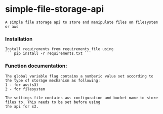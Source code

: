 # simple-file-storage-api
    A simple file storage api to store and manipulate files on filesystem or aws
    
### Installation
    Install requirements from requirements file using  
    ``` pip install -r requirements.txt ```
   
    
### Function documentation:
    The global variable flag contains a numberic value set according to the type of storage mechanism as following:
    1 - for aws(s3)
    2 - for filesystem
    
    The settings file contains aws configuration and bucket name to store files to. This needs to be set before using 
    the api for s3.
    
